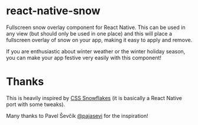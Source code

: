 # react-native-snow
Fullscreen snow overlay component for React Native.  This can be used in any
view (but should only be used in one place) and this will place a fullscreen
overlay of snow on your app, making it easy to apply and remove.

If you are enthusiastic about winter weather or the winter holiday season, you
can make your app festive very easily with this component!


# Thanks

This is heavily inspired by [CSS Snowflakes](http://pajasevi.github.io/CSSnowflakes/) (it is basically a React Native port with some tweaks).

Many thanks to Pavel Ševčík [@pajasevi](https://twitter.com/pajasevi) for the inspiration!
